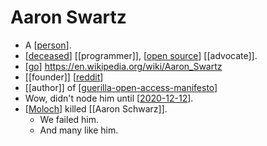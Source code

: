 # Aaron Swartz

- A [[person]].
- [[deceased]] [[programmer]], [[open source]] [[advocate]].
- [[go]] https://en.wikipedia.org/wiki/Aaron_Swartz
- [[founder]] [[reddit]]
- [[author]] of [[guerilla-open-access-manifesto]]
- Wow, didn't node him until [[2020-12-12]].
- [[Moloch]] killed [[Aaron Schwarz]].
  - We failed him.
  - And many like him.


[//begin]: # "Autogenerated link references for markdown compatibility"
[person]: person "Person"
[deceased]: deceased "Deceased"
[open source]: open-source "Open Source"
[go]: go "Go"
[reddit]: reddit "Reddit"
[guerilla-open-access-manifesto]: guerilla-open-access-manifesto "Guerilla Open Access Manifesto"
[2020-12-12]: journal/2020-12-12 "2020-12-12"
[Moloch]: moloch "Moloch"
[//end]: # "Autogenerated link references"